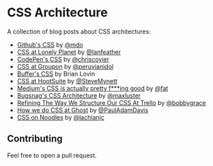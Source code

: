 # CSS Architecture

A collection of blog posts about CSS architectures:

* [Github's CSS](http://markdotto.com/2014/07/23/githubs-css/) by [@mdo](https://github.com/mdo)
* [CSS at Lonely Planet](http://ianfeather.co.uk/css-at-lonely-planet/) by [@Ianfeather](https://github.com/Ianfeather)
* [CodePen's CSS](http://codepen.io/chriscoyier/blog/codepens-css) by [@chriscoyier](https://github.com/chriscoyier)
* [CSS at Groupon](http://mikeaparicio.com/2014/08/10/css-at-groupon/) by [@peruvianidol](https://github.com/peruvianidol)
* [Buffer's CSS](http://blog.brianlovin.com/buffers-css/) by Brian Lovin
* [CSS at HootSuite](http://code.hootsuite.com/css-at-hootsuite/) by [@SteveMynett](https://github.com/SteveMynett)
* [Medium's CSS is actually pretty f***ing good](https://medium.com/@fat/mediums-css-is-actually-pretty-fucking-good-b8e2a6c78b06) by [@fat](https://github.com/fat)
* [Bugsnag's CSS Architecture](https://bugsnag.com/blog/bugsnags-css-architecture) by [@maxluster](https://github.com/maxluster)
* [Refining The Way We Structure Our CSS At Trello](http://blog.trello.com/refining-the-way-we-structure-our-css-at-trello/) by [@bobbygrace](https://github.com/bobbygrace)
* [How we do CSS at Ghost](http://dev.ghost.org/css-at-ghost/) by [@PaulAdamDavis](https://github.com/PaulAdamDavis)
* [CSS on Noodles](http://codepen.io/lachlanjc/blog/noodles-css) by [@lachlanjc](https://github.com/lachlanjc)

## Contributing

Feel free to open a pull request.
